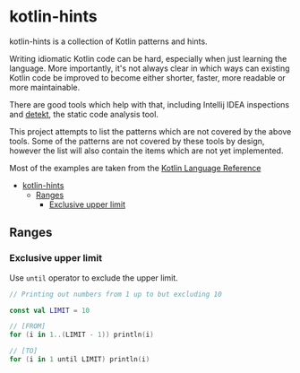 #  kotlin-hints

kotlin-hints is a collection of Kotlin patterns and hints.

Writing idiomatic Kotlin code can be hard, especially when just learning the language. More importantly, it's not always clear in which ways can existing Kotlin code be improved to become either shorter, faster, more readable or more maintainable.

There are good tools which help with that, including Intellij IDEA inspections and [detekt](https://github.com/arturbosch/detekt), the static code analysis tool.

This project attempts to list the patterns which are not covered by the above tools. Some of the patterns are not covered by these tools by design, however the list will also contain the items which are not yet implemented.

Most of the examples are taken from the [Kotlin Language Reference](https://kotlinlang.org/docs/reference/)

   * [kotlin-hints](#kotlin-hints)
      * [Ranges](#ranges)
         * [Exclusive upper limit](#exclusive-upper-limit)

## Ranges
### Exclusive upper limit

Use `until` operator to exclude the upper limit.

```kotlin
// Printing out numbers from 1 up to but excluding 10

const val LIMIT = 10

// [FROM]
for (i in 1..(LIMIT - 1)) println(i)

// [TO]
for (i in 1 until LIMIT) println(i)
```